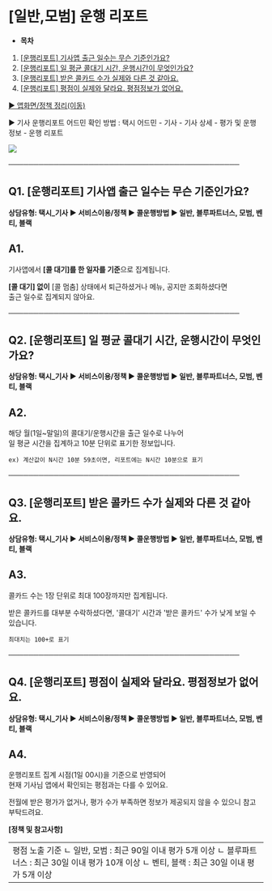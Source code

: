 # [일반,모범] 운행 리포트

* **목차**

1. [[운행리포트] 기사앱 출근 일수는 무슨 기준인가요?](#01HQQDB826KTYW29DV3HH2AGQ9)
2. [[운행리포트] 일 평균 콜대기 시간, 운행시간이 무엇인가요?](#01JKQ5KGW4YTS9CNBRWS565396)
3. [[운행리포트] 받은 콜카드 수가 실제와 다른 것 같아요.](#h_01JKQ5VXF7FRC9AYQXFTM99F33)
4. [[운행리포트] 평점이 실제와 달라요. 평점정보가 없어요.](#01JKQ69VXTJ89QA3681RPZNCNX)

[▶ 앱화면/정책 정리(이동)](https://kakaomobilitysupport.zendesk.com/hc/ko/articles/43326315859225--%EA%B3%B5%ED%86%B5-%ED%83%9D%EC%8B%9C-%EC%9A%B4%ED%96%89-%EB%A6%AC%ED%8F%AC%ED%8A%B8)

▶ 기사 운행리포트 어드민 확인 방법 : 택시 어드민 - 기사 - 기사 상세 - 평가 및 운행 정보 - 운행 리포트

![](https://kakaomobilitysupport.zendesk.com/hc/article_attachments/43410339749401)

──────────────────────────────────────────────

**Q1. [운행리포트] 기사앱 출근 일수는 무슨 기준인가요?**
------------------------------------

**상담유형: **택시\_기사 ▶ 서비스이용/정책 ▶ 콜운행방법 ▶ 일반, 블루파트너스, 모범, 벤티, 블랙****

**A1.**
-------

기사앱에서 **[콜 대기]를 한 일자를 기준**으로 집계됩니다.

**[콜 대기] 없이** [콜 멈춤] 상태에서 퇴근하셨거나 메뉴, 공지만 조회하셨다면   
출근 일수로 집계되지 않아요.

──────────────────────────────────────────────

**Q2.** **[운행리포트] 일 평균 콜대기 시간, 운행시간이 무엇인가요?**
---------------------------------------------

**상담유형: **택시\_기사 ▶ 서비스이용/정책 ▶ 콜운행방법 ▶ 일반, 블루파트너스, 모범, 벤티, 블랙****

**A2.**
-------

해당 월(1일~말일)의 콜대기/운행시간을 출근 일수로 나누어   
일 평균 시간을 집계하고 10분 단위로 표기한 정보입니다.

```
ex) 계산값이 N시간 10분 59초이면, 리포트에는 N시간 10분으로 표기
```

──────────────────────────────────────────────

**Q3.** **[운행리포트] 받은 콜카드 수가 실제와 다른 것 같아요.**
-------------------------------------------

**상담유형: **택시\_기사 ▶ 서비스이용/정책 ▶ 콜운행방법 ▶ 일반, 블루파트너스, 모범, 벤티, 블랙****

**A3.**
-------

콜카드 수는 1장 단위로 최대 100장까지만 집계됩니다.

받은 콜카드를 대부분 수락하셨다면, '콜대기' 시간과 '받은 콜카드' 수가 낮게 보일 수 있습니다.

```
최대치는 100+로 표기
```

──────────────────────────────────────────────

**Q4.** **[운행리포트] 평점이 실제와 달라요. 평점정보가 없어요.**
-------------------------------------------

**상담유형: **택시\_기사 ▶ 서비스이용/정책 ▶ 콜운행방법 ▶ 일반, 블루파트너스, 모범, 벤티, 블랙****

**A4.**
-------

운행리포트 집계 시점(1일 00시)을 기준으로 반영되어   
현재 기사님 앱에서 확인되는 평점과는 다를 수 있어요.

전월에 받은 평가가 없거나, 평가 수가 부족하면 정보가 제공되지 않을 수 있으니 참고 부탁드려요.

**[정책 및 참고사항]**

|  |
| --- |
| 평점 노출 기준 ㄴ 일반, 모범 : 최근 90일 이내 평가 5개 이상 ㄴ 블루파트너스 : 최근 30일 이내 평가 10개 이상 ㄴ 벤티, 블랙 : 최근 30일 이내 평가 5개 이상 |